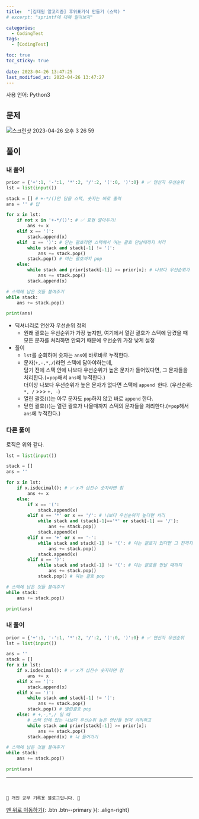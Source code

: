 ```yaml
---
title:  "[김태원 알고리즘] 후위표기식 만들기 (스택) "
# excerpt: "sprintf에 대해 알아보자"

categories:
  - CodingTest
tags:
  - [CodingTest]

toc: true
toc_sticky: true
 
date: 2023-04-26 13:47:25
last_modified_at: 2023-04-26 13:47:27
---
```


사용 언어: Python3

## 문제
![스크린샷 2023-04-26 오후 3 26 59](https://user-images.githubusercontent.com/59405576/234487936-2d02dd56-ab32-411b-a413-1e75d618f270.png)

## 풀이
### 내 풀이 
```py
prior = {'+':1, '-':1, '*':2, '/':2, '(':0, ')':0} # ✅ 연산자 우선순위
lst = list(input())

stack = [] # +-*/()만 담을 스택, 숫자는 바로 출력
ans = '' # 답

for x in lst:
    if not x in '+-*/()': # ✅ 표현 알아두기!
        ans += x
    elif x == '(':
        stack.append(x)
    elif  x == ')': # 닫는 괄호라면 스택에서 여는 괄호 만날때까지 처리
        while stack and stack[-1] != '(':
            ans += stack.pop()
        stack.pop() # 여는 괄호까지 pop
    else:
        while stack and prior[stack[-1]] >= prior[x]: # 나보다 우선순위가 높다면 처리
            ans += stack.pop()
        stack.append(x)

# 스택에 남은 것들 붙여주기
while stack:
    ans += stack.pop()

print(ans)
```
- 딕셔너리로 연산자 우선순위 정의
    - 원래 괄호는 우선순위가 가장 높지만, 여기에서 열린 괄호가 스택에 담겼을 때 모든 문자를 처리하면 안되기 때문에 우선순위 가장 낮게 설정
- 풀이
    - `lst`를 순회하며 숫자는 `ans`에 바로바로 누적한다.
    - 문자(`+,-,*,/`)라면 스택에 담아야하는데, <br>
    담기 전에 스택 안에 나보다 우선순위가 높은 문자가 들어있다면, 그 문자들을 처리한다.(=`pop`해서 `ans`에 누적한다.)<br>
    더이상 나보다 우선순위가 높은 문자가 없다면 스택에 `append `한다. (우선순위: `*, /` >>> `+, -`)
    - 열린 괄호(`(`)는 아무 문자도 `pop`하지 않고 바로 `append` 한다.
    - 닫힌 괄호(`)`)는 열린 괄호가 나올때까지 스택의 문자들을 처리한다.(=`pop`해서 `ans`에 누적한다.)



### 다른 풀이 
로직은 위와 같다.
```py
lst = list(input())

stack = []
ans = ''

for x in lst:
    if x.isdecimal(): # ✅ x가 십진수 숫자라면 참
        ans += x
    else:
        if x == '(':
            stack.append(x)
        elif x == '*' or x == '/': # 나보다 우선순위가 높다면 처리
            while stack and (stack[-1]=='*' or stack[-1] == '/'):
                ans += stack.pop()
            stack.append(x)
        elif x == '+' or x == '-':
            while stack and stack[-1] != '(': # 여는 괄호가 있다면 그 전까지만 끄집어내기
                ans += stack.pop()
            stack.append(x)
        elif x == ')':
            while stack and stack[-1] != '(': # 여는 괄호를 만날 때까지
                ans += stack.pop()
            stack.pop() # 여는 괄호 pop

# 스택에 남은 것들 붙여주기
while stack:
    ans += stack.pop()

print(ans)
```

### 내 풀이
```py
prior = {'+':1, '-':1, '*':2, '/':2, '(':0, ')':0} # ✅ 연산자 우선순위
lst = list(input())

ans = ''
stack = []
for x in lst:
    if x.isdecimal(): # ✅ x가 십진수 숫자라면 참
        ans += x
    elif x == '(':
        stack.append(x)
    elif x == ')':
        while stack and stack[-1] != '(':
            ans += stack.pop()
        stack.pop() # 열린괄호 pop
    else: # +,-,*,/ 일 때
        # 스택 안에 있는 나보다 우선순위 높은 연산들 먼저 처리하고
        while stack and prior[stack[-1]] >= prior[x]:
            ans += stack.pop()
        stack.append(x) # 나 들어가기

# 스택에 남은 것들 붙여주기
while stack:
    ans += stack.pop()

print(ans)
```




***
<br>


    💛 개인 공부 기록용 블로그입니다. 👻

[맨 위로 이동하기](#){: .btn .btn--primary }{: .align-right}